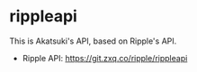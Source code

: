 # rippleapi

This is Akatsuki's API, based on Ripple's API.

- Ripple API: https://git.zxq.co/ripple/rippleapi